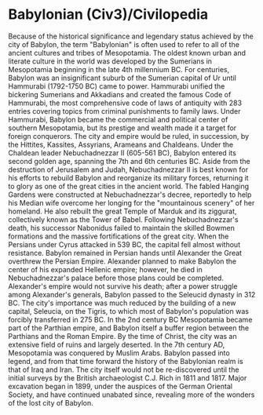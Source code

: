 # Babylonian (Civ3)/Civilopedia

 
Because of the historical significance and legendary status achieved by the city of Babylon, the term "Babylonian" is often used to refer to all of the ancient cultures and tribes of Mesopotamia. The oldest known urban and literate culture in the world was developed by the Sumerians in Mesopotamia beginning in the late 4th millennium BC. For centuries, Babylon was an insignificant suburb of the Sumerian capital of Ur until Hammurabi (1792-1750 BC) came to power. Hammurabi unified the bickering Sumerians and Akkadians and created the famous Code of Hammurabi, the most comprehensive code of laws of antiquity with 283 entries covering topics from criminal punishments to family laws. Under Hammurabi, Babylon became the commercial and political center of southern Mesopotamia, but its prestige and wealth made it a target for foreign conquerors. The city and empire would be ruled, in succession, by the Hittites, Kassites, Assyrians, Arameans and Chaldeans.
Under the Chaldean leader Nebuchadnezzar II (605-561 BC), Babylon entered its second golden age, spanning the 7th and 6th centuries BC. Aside from the destruction of Jerusalem and Judah, Nebuchadnezzar II is best known for his efforts to rebuild Babylon and reorganize its military forces, returning it to glory as one of the great cities in the ancient world. The fabled Hanging Gardens were constructed at Nebuchadnezzar's decree, reportedly to help his Median wife overcome her longing for the "mountainous scenery" of her homeland. He also rebuilt the great Temple of Marduk and its ziggurat, collectively known as the Tower of Babel. Following Nebuchadnezzar's death, his successor Nabonidus failed to maintain the skilled Bowmen formations and the massive fortifications of the great city. When the Persians under Cyrus attacked in 539 BC, the capital fell almost without resistance. Babylon remained in Persian hands until Alexander the Great overthrew the Persian Empire. Alexander planned to make Babylon the center of his expanded Hellenic empire; however, he died in Nebuchadnezzar's palace before those plans could be completed. Alexander's empire would not survive his death; after a power struggle among Alexander's generals, Babylon passed to the Seleucid dynasty in 312 BC. The city's importance was much reduced by the building of a new capital, Seleucia, on the Tigris, to which most of Babylon's population was forcibly transferred in 275 BC. In the 2nd century BC Mesopotamia became part of the Parthian empire, and Babylon itself a buffer region between the Parthians and the Roman Empire. By the time of Christ, the city was an extensive field of ruins and largely deserted. In the 7th century AD, Mesopotamia was conquered by Muslim Arabs. Babylon passed into legend, and from that time forward the history of the Babylonian realm is that of Iraq and Iran. The city itself would not be re-discovered until the initial surveys by the British archaeologist C.J. Rich in 1811 and 1817. Major excavation began in 1899, under the auspices of the German Oriental Society, and have continued unabated since, revealing more of the wonders of the lost city of Babylon.